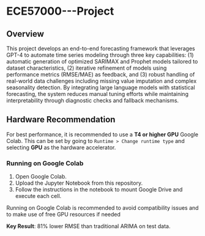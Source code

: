 # ECE57000---Project

## Overview


This project develops an end-to-end forecasting framework that leverages GPT-4 to automate time series modeling through three key capabilities: (1) automatic generation of optimized SARIMAX and Prophet models tailored to dataset characteristics, (2) iterative refinement of models using performance metrics (RMSE/MAE) as feedback, and (3) robust handling of real-world data challenges including missing value imputation and complex seasonality detection. By integrating large language models with statistical forecasting, the system reduces manual tuning efforts while maintaining interpretability through diagnostic checks and fallback mechanisms.

## Hardware Recommendation

For best performance, it is recommended to use a **T4 or higher GPU** Google Colab. This can be set by going to `Runtime > Change runtime type` and selecting **GPU** as the hardware accelerator.

### Running on Google Colab

1. Open Google Colab.
2. Upload the Jupyter Notebook from this repository.
3. Follow the instructions in the notebook to mount Google Drive and execute each cell.

Running on Google Colab is recommended to avoid compatibility issues and to make use of free GPU resources if needed

**Key Result**: 81% lower RMSE than traditional ARIMA on test data.


